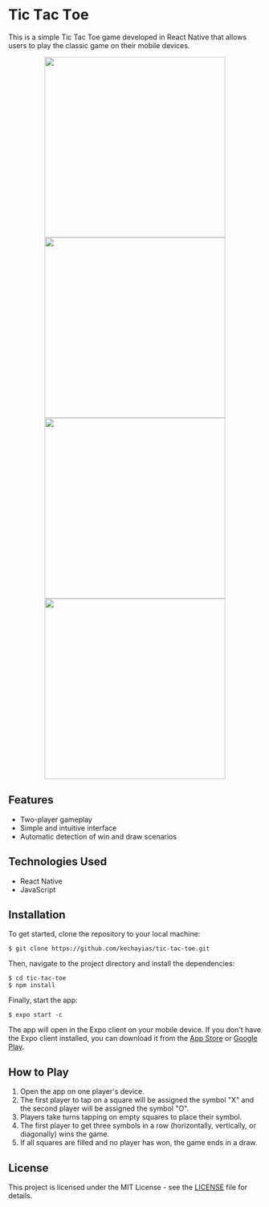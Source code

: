 # Τic Τac Τoe

This is a simple Tic Tac Toe game developed in React Native that allows users to play the classic game on their mobile devices.

<p align="center">
  <img src="https://user-images.githubusercontent.com/70820055/169206336-7e66471b-bfcc-4fc1-b877-1d0246cc7c5e.png" height="360">
  <img src="https://user-images.githubusercontent.com/70820055/169206342-2e81e8ba-c021-491b-9605-303b8d19e868.png" height="360">
  <img src="https://user-images.githubusercontent.com/70820055/169206366-79b31af6-7d35-4271-879f-355f8744ccfa.png" height="360">
  <img src="https://user-images.githubusercontent.com/70820055/169206395-e89d49ef-7ced-446e-8f99-ace9f93d0496.png" height="360">
</p>

## Features

- Two-player gameplay
- Simple and intuitive interface
- Automatic detection of win and draw scenarios

## Technologies Used

- React Native
- JavaScript

## Installation

To get started, clone the repository to your local machine:
```
$ git clone https://github.com/kechayias/tic-tac-toe.git
```
Then, navigate to the project directory and install the dependencies:
```
$ cd tic-tac-toe
$ npm install
```
  
Finally, start the app:
```
$ expo start -c
```
The app will open in the Expo client on your mobile device. If you don't have the Expo client installed, you can download it from the [App Store](https://apps.apple.com/app/apple-store/id982107779) or [Google Play](https://play.google.com/store/apps/details?id=host.exp.exponent&hl=en_US&gl=US).

## How to Play

1. Open the app on one player's device.
2. The first player to tap on a square will be assigned the symbol "X" and the second player will be assigned the symbol "O".
3. Players take turns tapping on empty squares to place their symbol.
4. The first player to get three symbols in a row (horizontally, vertically, or diagonally) wins the game.
5. If all squares are filled and no player has won, the game ends in a draw.

## License

This project is licensed under the MIT License - see the [LICENSE](LICENSE) file for details.

